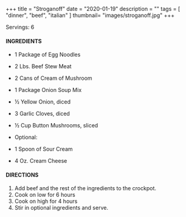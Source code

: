 +++
title = "Stroganoff"
date = "2020-01-19"
description = ""
tags = [
    "dinner",
    "beef",
    "italian"
]
thumbnail= "images/stroganoff.jpg"
+++

Servings: 6 <!--more-->

#### INGREDIENTS 
* 1 Package of Egg Noodles 
* 2 Lbs. Beef Stew Meat 
* 2 Cans of Cream of Mushroom 
* 1 Package Onion Soup Mix
* ½ Yellow Onion, diced 
* 3 Garlic Cloves, diced 
* ½ Cup Button Mushrooms, sliced 

* Optional: 
* 1 Spoon of Sour Cream 
* 4 Oz. Cream Cheese 


#### DIRECTIONS 
1. Add beef and the rest of the ingredients to the crockpot. 
2. Cook on low for 6 hours 
3. Cook on high for 4 hours
4. Stir in optional ingredients and serve. 
